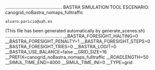 .............................................
    BASTRA SIMULATION TOOL
    ESCENARIO: canogrid_noBastra_nomaps_fulltraffic

    alvaro.paricio@uah.es
(This file has been generated automatically by generate_scenes.sh)
.............................................
__BASTRA_FORESIGHT_HALTING=0
__BASTRA_FORESIGHT_PENALTY=1
__BASTRA_FORESIGHT_STEPS=0
__BASTRA_FORESIGHT_TRIES=0
__BASTRA_LOGIT=0
__BASTRA_USE_BALANCE=false
__GRID_SIZE=16
__PREFIX=canogrid_noBastra_nomaps_fulltraffic
__ROADLENGTH=50
__SIMUL_TIME_END=4000
__SIMUL_TIME_INI=0
__TYPE=grid
